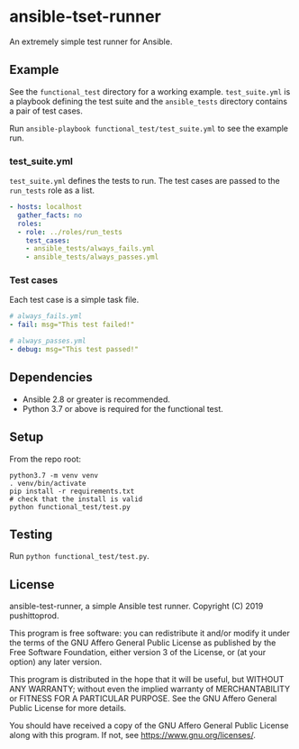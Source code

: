 # ansible-tset-runner

An extremely simple test runner for Ansible.

## Example

See the `functional_test` directory for a working example. `test_suite.yml` is a 
playbook defining the test suite and the `ansible_tests` directory contains a 
pair of test cases.

Run `ansible-playbook functional_test/test_suite.yml` to see the example run.

### test_suite.yml

`test_suite.yml` defines the tests to run. The test cases are passed to the
`run_tests` role as a list.

```yaml
- hosts: localhost
  gather_facts: no
  roles:
  - role: ../roles/run_tests
    test_cases:
    - ansible_tests/always_fails.yml
    - ansible_tests/always_passes.yml
```

### Test cases

Each test case is a simple task file.

```yaml
# always_fails.yml
- fail: msg="This test failed!"

# always_passes.yml
- debug: msg="This test passed!"
```

## Dependencies

* Ansible 2.8 or greater is recommended.
* Python 3.7 or above is required for the functional test.

## Setup

From the repo root:

```shell
python3.7 -m venv venv
. venv/bin/activate
pip install -r requirements.txt
# check that the install is valid
python functional_test/test.py
```

## Testing

Run `python functional_test/test.py`.

## License

ansible-test-runner, a simple Ansible test runner.
Copyright (C) 2019 pushittoprod.

This program is free software: you can redistribute it and/or modify
it under the terms of the GNU Affero General Public License as published by
the Free Software Foundation, either version 3 of the License, or
(at your option) any later version.

This program is distributed in the hope that it will be useful,
but WITHOUT ANY WARRANTY; without even the implied warranty of
MERCHANTABILITY or FITNESS FOR A PARTICULAR PURPOSE.  See the
GNU Affero General Public License for more details.

You should have received a copy of the GNU Affero General Public License
along with this program.  If not, see https://www.gnu.org/licenses/.